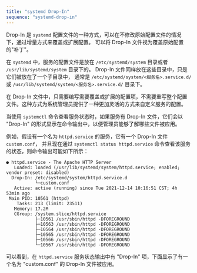 ```yaml
---
title: "systemd Drop-In"
sequence: "systemd-drop-in"
---
```


Drop-In 是 `systemd` 配置文件的一种方式，可以在不修改原始配置文件的情况下，通过增量方式来覆盖或扩展配置。
可以将 Drop-In 文件视为覆盖原始配置的"补丁"。

在 `systemd` 中，服务的配置文件是放在 `/etc/systemd/system` 目录或者 `/usr/lib/systemd/system` 目录下的。
Drop-In 文件同样放在这些目录中，只是它们被放在了一个子目录中，
通常是 `/etc/systemd/system/<服务名>.service.d/` 或 `/usr/lib/systemd/system/<服务名>.service.d/` 目录下。

在 Drop-In 文件中，只需要编写需要覆盖或扩展的配置项，不需要重写整个配置文件。这种方式为系统管理员提供了一种更加灵活的方式来自定义服务的配置。

当使用 `systemctl` 命令查看服务状态时，如果服务有 Drop-In 文件，它们会以 "Drop-In" 的形式显示在命令输出中，以便管理员能够了解哪些文件被应用。

例如，假设有一个名为 `httpd.service` 的服务，它有一个 Drop-In 文件 `custom.conf`，
并且现在通过 `systemctl status httpd.service` 命令查看该服务的状态，则命令输出可能如下所示：

```
● httpd.service - The Apache HTTP Server
   Loaded: loaded (/usr/lib/systemd/system/httpd.service; enabled; vendor preset: disabled)
  Drop-In: /etc/systemd/system/httpd.service.d
           └─custom.conf
   Active: active (running) since Tue 2021-12-14 10:16:51 CST; 4h 53min ago
 Main PID: 10561 (httpd)
    Tasks: 213 (limit: 23511)
   Memory: 17.2M
   CGroup: /system.slice/httpd.service
           ├─10561 /usr/sbin/httpd -DFOREGROUND
           ├─10563 /usr/sbin/httpd -DFOREGROUND
           ├─10564 /usr/sbin/httpd -DFOREGROUND
           ├─10565 /usr/sbin/httpd -DFOREGROUND
           ├─10566 /usr/sbin/httpd -DFOREGROUND
           └─10567 /usr/sbin/httpd -DFOREGROUND
```

可以看到，在 `httpd.service` 服务状态输出中有 "Drop-In" 项，下面显示了有一个名为 "custom.conf" 的 Drop-In 文件被应用。
